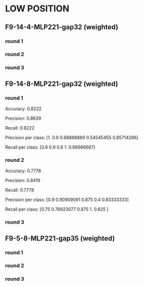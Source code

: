 # LOW POSITION

## F9-14-4-MLP221-gap32 (weighted)

### round 1


### round 2


### round 3


## F9-14-8-MLP221-gap32 (weighted)

### round 1
Accuracy: 0.8222

Precision: 0.8639

Recall: 0.8222

Precision per class: [1.         0.9        0.88888889 0.54545455 0.85714286]

Recall per class: [0.8        0.9        0.8        1.         0.66666667]

### round 2
Accuracy: 0.7778

Precision: 0.8419

Recall: 0.7778

Precision per class: [0.9        0.90909091 0.875      0.4        0.83333333]

Recall per class: [0.75       0.76923077 0.875      1.         0.625     ]

### round 3



## F9-5-8-MLP221-gap35 (weighted)

### round 1


### round 2


### round 3

